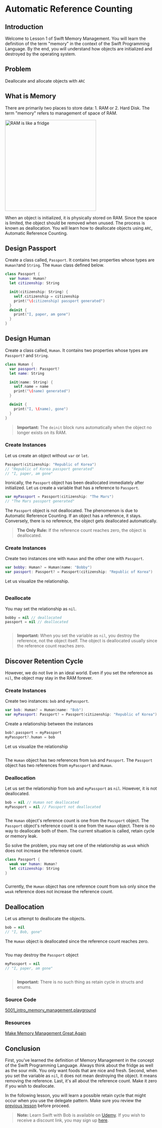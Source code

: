 # Automatic Reference Counting

## Introduction
Welcome to Lesson 1 of Swift Memory Management. You will learn the definition of the term "memory" in the context of the Swift Programming Language. By the end, you will understand how objects are initialized and destroyed by the operating system.

## Problem
Deallocate and allocate objects with `ARC`

## What is Memory
There are primarily two places to store data: 1. RAM or 2. Hard Disk. The term "memory" refers to management of space of RAM.

<img src="/course/memory-management/assets/fridge.jpg" width="300px" title="RAM is like a fridge" />

When an object is initialized, it is physically stored on RAM. Since the space is limited, the object should be removed when unused. The process is known as deallocation. You will learn how to deallocate objects using `ARC`, Automatic Reference Counting.

## Design Passport
Create a class called, `Passport`. It contains two properties whose types are `Human?`and `String`. The `Human` class defined below.

```swift
class Passport {
  var human: Human?
  let citizenship: String

  init(citizenship: String) {
    self.citizenship = citizenship
    print("\(citizenship) passport generated")
  }
  deinit {
    print("I, paper, am gone")
  }
}
```

## Design Human
Create a class called, `Human`.  It contains two properties whose types are `Passport?` and `String`.

```swift
class Human {
  var passport: Passport?
  let name: String

  init(name: String) {
    self.name = name
    print("\(name) generated")
  }

  deinit {
    print("I, \(name), gone")
  }
}
```

> **Important:** The `deinit` block runs automatically when the object no longer exists on its RAM.

### Create Instances
Let us create an object without `var` or `let`.

```swift
Passport(citizenship: "Republic of Korea")
// "Republic of Korea passport generated"
// "I, paper, am gone"
```

Ironically, the `Passport` object has been deallocated immediately after initialized. Let us create a variable that has a reference to `Passport`.

```swift
var myPassport = Passport(citizenship: "The Mars")
// "The Mars passport generated"
```

The `Passport` object is not deallocated. The phenomenon is due to Automatic Reference Counting. If an object has a reference, it stays. Conversely, there is no reference, the object gets deallocated automatically.

> **The Only Rule:** If the reference count reaches zero, the object is deallocated.


### Create Instances
Create two instances one with `Human` and the other one with `Passport`.

```swift
var bobby: Human? = Human(name: "Bobby")
var passport: Passport? = Passport(citizenship: "Republic of Korea")
```
Let us visualize the relationship.

<img src="/course/memory-management/assets/11_two_objects_reference_each_other.jpg" title="" />


### Deallocate
You may set the relationship as `nil`.  


```swift
bobby = nil // deallocated
passport = nil // deallocated
```

<img src="/course/memory-management/assets/12_set_relationship_nil.jpg" title="" />

> **Important:** When you set the variable as `nil`, you destroy the reference, not the object itself. The object is deallocated usually since the reference count reaches zero.



## Discover Retention Cycle
However, we do not live in an ideal world. Even if you set the reference as `nil`, the object may stay in the RAM forever.


### Create Instances
Create two instances: `bob` and `myPassport`.

```swift
var bob: Human? = Human(name: "Bob")
var myPassport: Passport? = Passport(citizenship: "Republic of Korea")
```

Create a relationship between the instances

```swift
bob?.passport = myPassport
myPassport?.human = bob
```

Let us visualize the relationship

<img src="/course/memory-management/assets/13_create_retention_cycle.jpg" title="" />

The `Human` object has two references from `bob` and `Passport`. The `Passport` object has two references from `myPassport` and `Human`.

### Deallocation
Let us set the relationship from `bob` and `myPassport` as `nil`. However, it is not deallocated.

```swift
bob = nil // Human not deallocated
myPassport = nil // Passport not deallocated
```

<img src="/course/memory-management/assets/14_deallocation_failed.jpg" title="" />

The `Human` object's reference count is one from the `Passport` object. The `Passport` object's reference count is one from the `Human` object. There is no way to deallocate both of them. The current situation is called, retain cycle or memory leak.

So solve the problem, you may set one of the relationship as `weak` which does not increase the reference count.

```swift
class Passport {
  weak var human: Human?
  let citizenship: String
}
  ```

<img src="/course/memory-management/assets/15_set_one_relationship_weak.jpg" title="" />

Currently, the `Human` object has one reference count from `bob` only since the `weak` reference does not increase the reference count.

## Deallocation
Let us attempt to deallocate the objects.

```swift
bob = nil  
// "I, Bob, gone"
```

The `Human` object is deallocated since the reference count reaches zero.

<img src="/course/memory-management/assets/16_deallocate_bob.jpg" title="" />


You may destroy the `Passport` object

```swift
myPassport = nil
// "I, paper, am gone"
```

<img src="/course/memory-management/assets/17_deallocate_passport.jpg" title="" />


 > **Important:** There is no such thing as retain cycle in structs and enums.


### Source Code
[5001_intro_memory_management.playground](https://www.dropbox.com/sh/0ha4i5mt9j3gl3b/AABGv5IV34dTGTyk52gasckta?dl=0)

### Resources
[Make Memory Management Great Again](https://blog.bobthedeveloper.io/make-memory-management-great-again-f781fb29cea1)


## Conclusion
First, you've learned the definition of Memory Management in the concept of the Swift Programming Language. Always think about the fridge as well as the sour milk. You only want foods that are nice and fresh. Second, when you set the variable as `nil`, it does not mean destroying the object. It means removing the reference.  Last, it's all about the reference count. Make it zero if you wish to deallocate.

In the following lesson, you will learn a possible retain cycle that might occur when you use the delegate pattern. Make sure you review the [previous lesson](/course/protocol-oriented-swift/delegate.md) before proceed.

> **Note:** Learn Swift with Bob is available on [Udemy](https://udemy.com/learn-swift-with-bob/). If you wish to receive a discount link, you may sign up [here](https://goo.gl/RR4K27).
